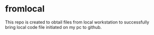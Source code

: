# fromlocal
This repo is created to obtail files from local workstation to successfully bring local code file initiated on my pc to github.
